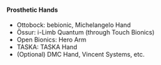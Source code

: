 #### Prosthetic Hands

- Ottobock: bebionic, Michelangelo Hand
- Össur: i-Limb Quantum (through Touch Bionics)
- Open Bionics: Hero Arm
- TASKA: TASKA Hand
- (Optional) DMC Hand, Vincent Systems, etc.

